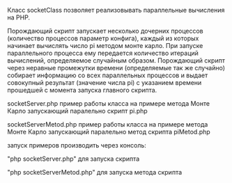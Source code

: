 Класс socketClass позволяет реализовывать параллельные вычисления на РНР.


Порождающий скрипт запускает несколько дочерних процессов (количество процессов  параметр конфига), каждый из которых начинает вычислять число pi методом монте карло. При  запуске параллельного процесса ему передается количество итераций вычислений, определяемое случайным образом. Порождающий скрипт через неравные промежутки времени (определяемые так же случайно) собирает информацию со всех параллельных процессов и выдает совокупный результат (значение числа pi) 	 с указанием времени прошедшей с момента запуска главного скрипта.


socketServer.php пример работы класса на примере метода Монте Карло запускающий паралельно скрипт pi.php




socketServerMetod.php пример работы класса на примере метода Монте Карло запускающий паралельно метод скрипта piMetod.php


запуск примеров производить через консоль:

 "php socketServer.php" для запуска скрипта

 "php socketServerMetod.php" для запуска метода скрипта



 
